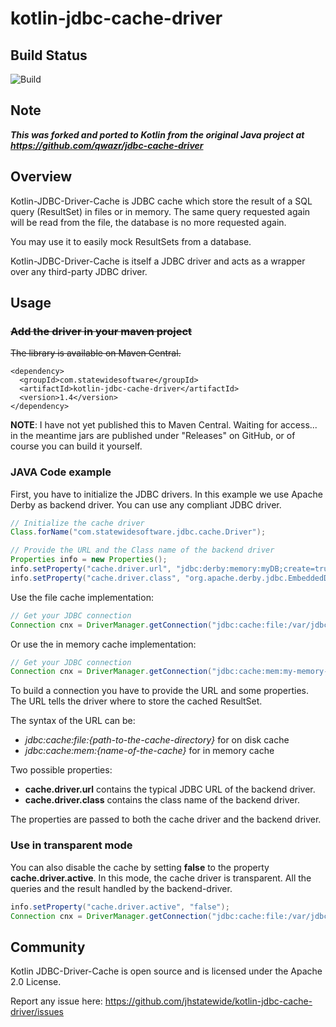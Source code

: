 # kotlin-jdbc-cache-driver

## Build Status
![Build](https://github.com/jhstatewide/kotlin-jdbc-cache-driver/actions/workflows/build.yml/badge.svg)

## Note

***This was forked and ported to Kotlin from the original Java project at
https://github.com/qwazr/jdbc-cache-driver***

## Overview

Kotlin-JDBC-Driver-Cache is JDBC cache which store the result of a SQL query (ResultSet) in files or in memory.
The same query requested again will be read from the file, the database is no more requested again.

You may use it to easily mock ResultSets from a database.

Kotlin-JDBC-Driver-Cache is itself a JDBC driver and acts as a wrapper over any third-party JDBC driver.

Usage
-----

### ~~Add the driver in your maven project~~

~~The library is available on Maven Central.~~


~~~strike
<dependency>
  <groupId>com.statewidesoftware</groupId>
  <artifactId>kotlin-jdbc-cache-driver</artifactId>
  <version>1.4</version>
</dependency>
~~~

**NOTE**: I have not yet published this to Maven Central. Waiting for access... in the meantime jars are published
under "Releases" on GitHub, or of course you can build it yourself.

### JAVA Code example

First, you have to initialize the JDBC drivers.
In this example we use Apache Derby as backend driver.
You can use any compliant JDBC driver.

```java
// Initialize the cache driver
Class.forName("com.statewidesoftware.jdbc.cache.Driver");

// Provide the URL and the Class name of the backend driver
Properties info = new Properties();
info.setProperty("cache.driver.url", "jdbc:derby:memory:myDB;create=true");
info.setProperty("cache.driver.class", "org.apache.derby.jdbc.EmbeddedDriver");
```

Use the file cache implementation:

```java
// Get your JDBC connection
Connection cnx = DriverManager.getConnection("jdbc:cache:file:/var/jdbc/cache", info);
```

Or use the in memory cache implementation:

```java
// Get your JDBC connection
Connection cnx = DriverManager.getConnection("jdbc:cache:mem:my-memory-cache", info);
```

To build a connection you have to provide the URL and some properties.
The URL tells the driver where to store the cached ResultSet.

The syntax of the URL can be:

* *jdbc:cache:file:{path-to-the-cache-directory}* for on disk cache
* *jdbc:cache:mem:{name-of-the-cache}* for in memory cache

Two possible properties:
- **cache.driver.url** contains the typical JDBC URL of the backend driver.
- **cache.driver.class** contains the class name of the backend driver.

The properties are passed to both the cache driver and the backend driver.

### Use in transparent mode

You can also disable the cache by setting **false** to the property **cache.driver.active**.
In this mode, the cache driver is transparent. All the queries and the result handled by the backend-driver.

```java
info.setProperty("cache.driver.active", "false");
Connection cnx = DriverManager.getConnection("jdbc:cache:file:/var/jdbc/cache", info);
```

Community
---------

Kotlin JDBC-Driver-Cache is open source and is licensed under the Apache 2.0 License.

Report any issue here:
https://github.com/jhstatewide/kotlin-jdbc-cache-driver/issues
